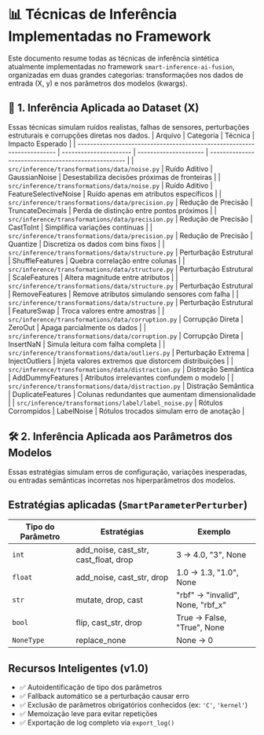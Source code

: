 # 📊 Técnicas de Inferência Implementadas no Framework

Este documento resume todas as técnicas de inferência sintética atualmente implementadas no framework `smart-inference-ai-fusion`, organizadas em duas grandes categorias: transformações nos dados de entrada (X, y) e nos parâmetros dos modelos (kwargs).

## 🧠 1. Inferência Aplicada ao Dataset (X)

Essas técnicas simulam ruídos realistas, falhas de sensores, perturbações estruturais e corrupções diretas nos dados.
| Arquivo                                                                 | Categoria              | Técnica               | Impacto Esperado                                    |
| ----------------------------------------------------------------------- | ---------------------- | --------------------- | --------------------------------------------------- |
| `src/inference/transformations/data/noise.py`                          | Ruído Aditivo          | GaussianNoise         | Desestabiliza decisões próximas de fronteiras       |
| `src/inference/transformations/data/noise.py`                          | Ruído Aditivo          | FeatureSelectiveNoise | Ruído apenas em atributos específicos               |
| `src/inference/transformations/data/precision.py`                      | Redução de Precisão    | TruncateDecimals      | Perda de distinção entre pontos próximos            |
| `src/inference/transformations/data/precision.py`                      | Redução de Precisão    | CastToInt             | Simplifica variações contínuas                      |
| `src/inference/transformations/data/precision.py`                      | Redução de Precisão    | Quantize              | Discretiza os dados com bins fixos                  |
| `src/inference/transformations/data/structure.py`                      | Perturbação Estrutural | ShuffleFeatures       | Quebra correlação entre colunas                     |
| `src/inference/transformations/data/structure.py`                      | Perturbação Estrutural | ScaleFeatures         | Altera magnitude entre atributos                    |
| `src/inference/transformations/data/structure.py`                      | Perturbação Estrutural | RemoveFeatures        | Remove atributos simulando sensores com falha       |
| `src/inference/transformations/data/structure.py`                      | Perturbação Estrutural | FeatureSwap           | Troca valores entre amostras                        |
| `src/inference/transformations/data/corruption.py`                     | Corrupção Direta       | ZeroOut               | Apaga parcialmente os dados                         |
| `src/inference/transformations/data/corruption.py`                     | Corrupção Direta       | InsertNaN             | Simula leitura com falha completa                   |
| `src/inference/transformations/data/outliers.py`                       | Perturbação Extrema    | InjectOutliers        | Injeta valores extremos que distorcem distribuições |
| `src/inference/transformations/data/distraction.py`                    | Distração Semântica    | AddDummyFeatures      | Atributos irrelevantes confundem o modelo           |
| `src/inference/transformations/data/distraction.py`                    | Distração Semântica    | DuplicateFeatures     | Colunas redundantes que aumentam dimensionalidade   |
| `src/inference/transformations/label/label_noise.py`                   | Rótulos Corrompidos    | LabelNoise            | Rótulos trocados simulam erro de anotação           |


## 🛠️ 2. Inferência Aplicada aos Parâmetros dos Modelos

Essas estratégias simulam erros de configuração, variações inesperadas, ou entradas semânticas incorretas nos hiperparâmetros dos modelos.

## Estratégias aplicadas (`SmartParameterPerturber`)

| Tipo do Parâmetro | Estratégias                              | Exemplo                           |
| ----------------- | ---------------------------------------- | --------------------------------- |
| `int`             | add\_noise, cast\_str, cast\_float, drop | 3 → 4.0, "3", None                |
| `float`           | add\_noise, cast\_str, drop              | 1.0 → 1.3, "1.0", None            |
| `str`             | mutate, drop, cast                       | "rbf" → "invalid", None, "rbf\_x" |
| `bool`            | flip, cast\_str, drop                    | True → False, "True", None        |
| `NoneType`        | replace\_none                            | None → 0                          |

## Recursos Inteligentes (v1.0)

- ✅ Autoidentificação de tipo dos parâmetros
- ✅ Fallback automático se a perturbação causar erro
- ✅ Exclusão de parâmetros obrigatórios conhecidos (ex: `'C'`, `'kernel'`)
- ✅ Memoização leve para evitar repetições
- ✅ Exportação de log completo via `export_log()`